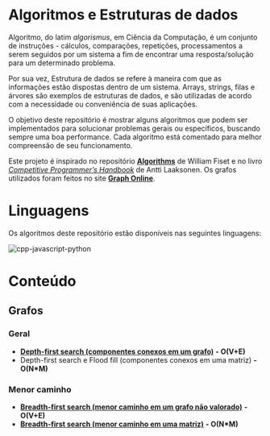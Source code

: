 # Algoritmos e Estruturas de dados

Algoritmo, do latim _algorismus_, em Ciência da Computação, é um conjunto de instruções - cálculos, comparações, repetições, processamentos a serem seguidos por um sistema a fim de encontrar uma resposta/solução para um determinado problema.

Por sua vez, Estrutura de dados se refere à maneira com que as informações estão dispostas dentro de um sistema. Arrays, strings, filas e árvores são exemplos de estruturas de dados, e são utilizadas de acordo com a necessidade ou conveniência de suas aplicações.

O objetivo deste repositório é mostrar alguns algoritmos que podem ser implementados para solucionar problemas gerais ou específicos, buscando sempre uma boa performance. Cada algoritmo está comentado para melhor compreensão de seu funcionamento.

Este projeto é inspirado no repositório [**Algorithms**](https://github.com/williamfiset/Algorithms) de William Fiset e no livro [_Competitive Programmer’s Handbook_](https://cses.fi/book/book.pdf) de Antti Laaksonen. Os grafos utilizados foram feitos no site [**Graph Online**](https://graphonline.ru).

# Linguagens

Os algoritmos deste repositório estão disponíveis nas seguintes linguagens:

<img src="https://skillicons.dev/icons?i=cpp,js,py" alt="cpp-javascript-python">

# Conteúdo

## Grafos

### Geral

- [**Depth-first search (componentes conexos em um grafo)**](src/grafos/geral/dfs_componentes_conexos_grafo) **- O(V+E)**
- Depth-first search e Flood fill (componentes conexos em uma matriz) **- O(N*M)**

### Menor caminho

- [**Breadth-first search (menor caminho em um grafo não valorado)**](src/grafos/menor_caminho/bfs_menor_caminho_grafo) **- O(V+E)**
- [**Breadth-first search (menor caminho em uma matriz)**](src/grafos/menor_caminho/bfs_menor_caminho_matriz) **- O(N*M)**

